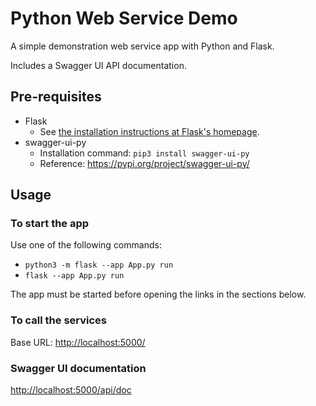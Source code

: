 # Python Web Service Demo
A simple demonstration web service app with Python and Flask.

Includes a Swagger UI API documentation.

## Pre-requisites
* Flask
  - See [the installation instructions at Flask's homepage](https://flask.palletsprojects.com/en/3.0.x/installation/#install-flask).
* swagger-ui-py
  - Installation command: `pip3 install swagger-ui-py`
  - Reference: <https://pypi.org/project/swagger-ui-py/>

## Usage
### To start the app
Use one of the following commands:
* `python3 -m flask --app App.py run`
* `flask --app App.py run`

The app must be started before opening the links in the sections below.

### To call the services
Base URL: <http://localhost:5000/>

### Swagger UI documentation
<http://localhost:5000/api/doc>